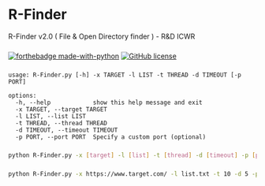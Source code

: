 # R-Finder
R-Finder v2.0 ( File &amp; Open Directory finder ) - R&amp;D ICWR
###
[![forthebadge made-with-python](http://ForTheBadge.com/images/badges/made-with-python.svg)](https://www.python.org/) [![GitHub license](https://img.shields.io/github/license/Naereen/StrapDown.js.svg)](https://github.com/Naereen/StrapDown.js/blob/master/LICENSE)
###
```
usage: R-Finder.py [-h] -x TARGET -l LIST -t THREAD -d TIMEOUT [-p PORT]

options:
  -h, --help            show this help message and exit
  -x TARGET, --target TARGET
  -l LIST, --list LIST
  -t THREAD, --thread THREAD
  -d TIMEOUT, --timeout TIMEOUT
  -p PORT, --port PORT  Specify a custom port (optional)
```
###
```bash
python R-Finder.py -x [target] -l [list] -t [thread] -d [timeout] -p [port]
```
###
```bash
python R-Finder.py -x https://www.target.com/ -l list.txt -t 10 -d 5 -p 443
```
